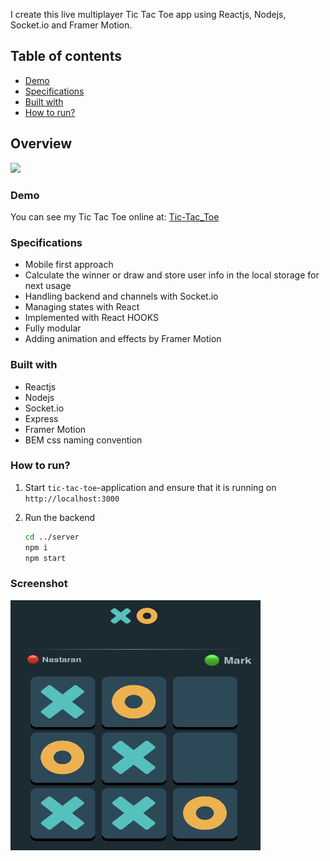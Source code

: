 I create this live multiplayer Tic Tac Toe app using Reactjs, Nodejs, Socket.io and Framer Motion.

## Table of contents

- [Demo](#demo)
- [Specifications](#my-process)
- [Built with](#built-with)
- [How to run?](#how-to-run)

## Overview
![](https://github.com/NastaranMO/tic-tac-toe/blob/main/client/src/assests/Screen-Recording-2022-12-13-at-1.gif)

### Demo

You can see my Tic Tac Toe online at: [Tic-Tac_Toe](https://tic-tac-toe-app.herokuapp.com)

### Specifications

- Mobile first approach
- Calculate the winner or draw and store user info in the local storage for next usage
- Handling backend and channels with Socket.io
- Managing states with React
- Implemented with React HOOKS
- Fully modular
- Adding animation and effects by Framer Motion

### Built with

- Reactjs
- Nodejs
- Socket.io
- Express
- Framer Motion
- BEM css naming convention

### How to run?

1. Start `tic-tac-toe`-application and ensure that it is running on `http://localhost:3000`
2. Run the backend

   ```bash
   cd ../server
   npm i
   npm start
   ```

### Screenshot

<!-- ![](./client/src/assests/tic-tac-toe.png) -->
<img src="./client/src/assests/tic-tac-toe-screenshot.png" alt="Kitten" title="A cute kitten" width="400" height="400" style="border-radious: 5px;" />
